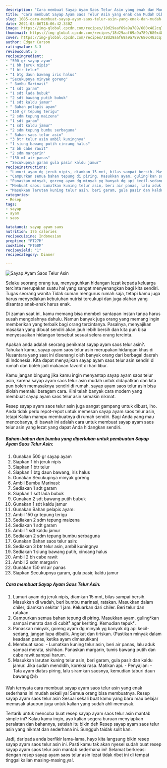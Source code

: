 ```yaml
---
description: "Cara membuat Sayap Ayam Saos Telur Asin yang enak dan Mudah Dibuat"
title: "Cara membuat Sayap Ayam Saos Telur Asin yang enak dan Mudah Dibuat"
slug: 1085-cara-membuat-sayap-ayam-saos-telur-asin-yang-enak-dan-mudah-dibuat
date: 2021-03-06T18:06:42.330Z
image: https://img-global.cpcdn.com/recipes/18d29aaf69a9a789/680x482cq70/sayap-ayam-saos-telur-asin-foto-resep-utama.jpg
thumbnail: https://img-global.cpcdn.com/recipes/18d29aaf69a9a789/680x482cq70/sayap-ayam-saos-telur-asin-foto-resep-utama.jpg
cover: https://img-global.cpcdn.com/recipes/18d29aaf69a9a789/680x482cq70/sayap-ayam-saos-telur-asin-foto-resep-utama.jpg
author: Edgar Carson
ratingvalue: 3.3
reviewcount: 5
recipeingredient:
- "500 gr sayap ayam"
- "1 bh jeruk nipis"
- "1 btr telur"
- "1 btg daun bawang iris halus"
- "Secukupnya minyak goreng"
- " Bumbu Marinasi"
- "1 sdt garam"
- "1 sdt lada bubuk"
- "2 sdt bawang putih bubuk"
- "1 sdt kaldu jamur"
- " Bahan pelapis ayam"
- "150 gr tepung terigu"
- "2 sdm tepung maizena"
- "1 sdt garam"
- "1 sdt kaldu jamur"
- "2 sdm tepung bumbu serbaguna"
- " Bahan saos telur asin"
- "3 btr telur asin ambil kuningnya"
- "1 siung bawang putih cincang halus"
- "2 bh cabe rawit"
- "2 sdm margarin"
- "150 ml air panas"
- "Secukupnya garam gula pasir kaldu jamur"
recipeinstructions:
- "Lumuri ayam dg jeruk nipis, diamkan 15 mnt, bilas sampai bersih. Masukkan di wadah, beri bumbu marinasi, ratakan. Masukkan dalam chiler, diamkan sekitar 1 jam. Keluarkan dari chiler. Beri telur dan ratakan."
- "Campurkan semua bahan tepung di piring. Masukkan ayam, guling²kan sampai merata dan di cubit² agar keriting. Kemudian tepuk²."
- "Panaskan minyak, goreng ayam dg minyak yg banyak dg api kecil-sedang, jangan lupa dibalik. Angkat dan tiriskan. (Pastikan minyak dalam keadaan panas, ketika ayam dimasukkan)"
- "Membuat saos: Lumatkan kuning telur asin, beri air panas, lalu aduk sampai merata, sisihkan. Panaskan margarin, tumis bawang putih dan cabe rawit sampai harum."
- "Masukkan larutan kuning telur asin, beri garam, gula pasir dan kaldu jamur. Jika sudah mendidih, koreksi rasa. Matikan api.  Penyajian: Tata ayam diatas piring, lalu siramkan saosnya, kemudian taburi daun bawang😋👍"
categories:
- Resep
tags:
- sayap
- ayam
- saos

katakunci: sayap ayam saos 
nutrition: 176 calories
recipecuisine: Indonesian
preptime: "PT27M"
cooktime: "PT60M"
recipeyield: "1"
recipecategory: Dinner

---
```



![Sayap Ayam Saos Telur Asin](https://img-global.cpcdn.com/recipes/18d29aaf69a9a789/680x482cq70/sayap-ayam-saos-telur-asin-foto-resep-utama.jpg)

Selaku seorang orang tua, menyuguhkan hidangan lezat kepada keluarga tercinta merupakan suatu hal yang sangat menyenangkan bagi kita sendiri. Tugas seorang  wanita Tidak cuman mengurus rumah saja, tetapi kamu juga harus menyediakan kebutuhan nutrisi tercukupi dan juga olahan yang disantap anak-anak harus enak.

Di zaman  saat ini, kamu memang bisa membeli santapan instan tanpa harus susah mengolahnya dahulu. Namun banyak juga orang yang memang ingin memberikan yang terbaik bagi orang tercintanya. Pasalnya, menyajikan masakan yang dibuat sendiri akan jauh lebih bersih dan kita pun bisa menyesuaikan hidangan tersebut sesuai selera orang tercinta. 



Apakah anda adalah seorang penikmat sayap ayam saos telur asin?. Tahukah kamu, sayap ayam saos telur asin merupakan hidangan khas di Nusantara yang saat ini disenangi oleh banyak orang dari berbagai daerah di Indonesia. Kita dapat menyajikan sayap ayam saos telur asin sendiri di rumah dan boleh jadi makanan favorit di hari libur.

Kamu jangan bingung jika kamu ingin menyantap sayap ayam saos telur asin, karena sayap ayam saos telur asin mudah untuk didapatkan dan kita pun boleh memasaknya sendiri di rumah. sayap ayam saos telur asin bisa diolah memalui beragam cara. Kini telah banyak cara modern yang membuat sayap ayam saos telur asin semakin nikmat.

Resep sayap ayam saos telur asin juga sangat gampang untuk dibuat, lho. Anda tidak perlu repot-repot untuk memesan sayap ayam saos telur asin, tetapi Kalian mampu membuatnya di rumah sendiri. Bagi Anda yang mau mencobanya, di bawah ini adalah cara untuk membuat sayap ayam saos telur asin yang lezat yang dapat Anda hidangkan sendiri.

<!--inarticleads1-->

##### Bahan-bahan dan bumbu yang diperlukan untuk pembuatan Sayap Ayam Saos Telur Asin:

1. Gunakan 500 gr sayap ayam
1. Siapkan 1 bh jeruk nipis
1. Siapkan 1 btr telur
1. Siapkan 1 btg daun bawang, iris halus
1. Gunakan Secukupnya minyak goreng
1. Ambil  Bumbu Marinasi:
1. Sediakan 1 sdt garam
1. Siapkan 1 sdt lada bubuk
1. Gunakan 2 sdt bawang putih bubuk
1. Gunakan 1 sdt kaldu jamur
1. Gunakan  Bahan pelapis ayam:
1. Ambil 150 gr tepung terigu
1. Sediakan 2 sdm tepung maizena
1. Sediakan 1 sdt garam
1. Ambil 1 sdt kaldu jamur
1. Sediakan 2 sdm tepung bumbu serbaguna
1. Gunakan  Bahan saos telur asin:
1. Sediakan 3 btr telur asin, ambil kuningnya
1. Sediakan 1 siung bawang putih, cincang halus
1. Ambil 2 bh cabe rawit
1. Ambil 2 sdm margarin
1. Gunakan 150 ml air panas
1. Siapkan Secukupnya garam, gula pasir, kaldu jamur




<!--inarticleads2-->

##### Cara membuat Sayap Ayam Saos Telur Asin:

1. Lumuri ayam dg jeruk nipis, diamkan 15 mnt, bilas sampai bersih. Masukkan di wadah, beri bumbu marinasi, ratakan. Masukkan dalam chiler, diamkan sekitar 1 jam. Keluarkan dari chiler. Beri telur dan ratakan.
1. Campurkan semua bahan tepung di piring. Masukkan ayam, guling²kan sampai merata dan di cubit² agar keriting. Kemudian tepuk².
1. Panaskan minyak, goreng ayam dg minyak yg banyak dg api kecil-sedang, jangan lupa dibalik. Angkat dan tiriskan. (Pastikan minyak dalam keadaan panas, ketika ayam dimasukkan)
1. Membuat saos: - Lumatkan kuning telur asin, beri air panas, lalu aduk sampai merata, sisihkan. Panaskan margarin, tumis bawang putih dan cabe rawit sampai harum.
1. Masukkan larutan kuning telur asin, beri garam, gula pasir dan kaldu jamur. Jika sudah mendidih, koreksi rasa. Matikan api.  - Penyajian: - Tata ayam diatas piring, lalu siramkan saosnya, kemudian taburi daun bawang😋👍




Wah ternyata cara membuat sayap ayam saos telur asin yang enak sederhana ini mudah sekali ya! Semua orang bisa membuatnya. Resep sayap ayam saos telur asin Sesuai sekali buat kamu yang baru mau belajar memasak ataupun juga untuk kalian yang sudah ahli memasak.

Tertarik untuk mencoba buat resep sayap ayam saos telur asin mantab simple ini? Kalau kamu ingin, ayo kalian segera buruan menyiapkan peralatan dan bahannya, setelah itu bikin deh Resep sayap ayam saos telur asin yang nikmat dan sederhana ini. Sungguh taidak sulit kan. 

Jadi, daripada anda berfikir lama-lama, hayo kita langsung bikin resep sayap ayam saos telur asin ini. Pasti kamu tak akan nyesel sudah buat resep sayap ayam saos telur asin mantab sederhana ini! Selamat berkreasi dengan resep sayap ayam saos telur asin lezat tidak ribet ini di tempat tinggal kalian masing-masing,ya!.

